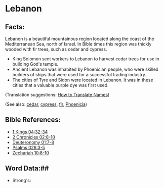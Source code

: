 # Lebanon #

## Facts: ##

Lebanon is a beautiful mountainous region located along the coast of the Mediterranean Sea, north of Israel. In Bible times this region was thickly wooded with fir trees, such as cedar and cypress.

* King Solomon sent workers to Lebanon to harvest cedar trees for use in building God's temple.
* Ancient Lebanon was inhabited by Phoenician people, who were skilled builders of ships that were used for a successful trading industry.
* The cities of Tyre and Sidon were located in Lebanon. It was in these cities that a valuable purple dye was first used.

(Translation suggestions: [How to Translate Names](rc://en/ta/man/translate/translate-names))

(See also: [cedar](../other/cedar.md), [cypress](../other/cypress.md), [fir](../other/fir.md), [Phoenicia](../other/phonecia.md))

## Bible References: ##

* [1 Kings 04:32-34](rc://en/tn/help/1ki/04/32)
* [2 Chronicles 02:8-10](rc://en/tn/help/2ch/02/08)
* [Deuteronomy 01:7-8](rc://en/tn/help/deu/01/07)
* [Psalms 029:3-5](rc://en/tn/help/psa/029/003)
* [Zechariah 10:8-10](rc://en/tn/help/zec/10/08)

## Word Data:##

* Strong's: 

